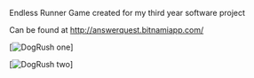 Endless Runner Game created for my third year software project

Can be found at http://answerquest.bitnamiapp.com/

[![DogRush one](https://raw.githubusercontent.com/nathanryan/dogrush/master/Screenshots/one.PNG)]

[![DogRush two](https://raw.githubusercontent.com/nathanryan/dogrush/master/Screenshots/two.PNG)]


